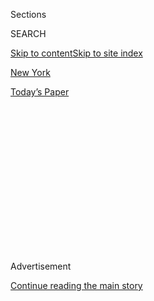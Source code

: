<div id="app">

<div>

<div>

<div>

<div class="NYTAppHideMasthead css-1q2w90k e1suatyy0">

<div class="section css-ui9rw0 e1suatyy2">

<div class="css-eph4ug er09x8g0">

<div class="css-6n7j50">

</div>

<span class="css-1dv1kvn">Sections</span>

<div class="css-10488qs">

<span class="css-1dv1kvn">SEARCH</span>

</div>

[Skip to content](#site-content)[Skip to site index](#site-index)

</div>

<div id="masthead-section-label" class="css-1wr3we4 eaxe0e00">

[New
York](https://www.nytimes3xbfgragh.onion/section/nyregion)

</div>

<div class="css-10698na e1huz5gh0">

</div>

</div>

<div id="masthead-bar-one" class="section hasLinks css-15hmgas e1csuq9d3">

<div class="css-uqyvli e1csuq9d0">

</div>

<div class="css-1uqjmks e1csuq9d1">

</div>

<div class="css-9e9ivx">

[](https://myaccount.nytimes3xbfgragh.onion/auth/login?response_type=cookie&client_id=vi)

</div>

<div class="css-1bvtpon e1csuq9d2">

[Today’s
Paper](https://www.nytimes3xbfgragh.onion/section/todayspaper)

</div>

</div>

</div>

</div>

<div data-aria-hidden="false">

<div id="site-content" data-role="main">

<div>

<div class="css-1aor85t" style="opacity:0.000000001;z-index:-1;visibility:hidden">

<div class="css-1hqnpie">

<div class="css-epjblv">

<span class="css-17xtcya">[New
York](/section/nyregion)</span><span class="css-x15j1o">|</span><span class="css-fwqvlz">With
$613 Million at Stake, an Albany Rivalry Is Said to
Escalate</span>

</div>

<div class="css-k008qs">

<div class="css-1iwv8en">

<span class="css-18z7m18"></span>

<div>

</div>

</div>

<span class="css-1n6z4y">https://nyti.ms/1ht2hf4</span>

<div class="css-1705lsu">

<div class="css-4xjgmj">

<div class="css-4skfbu" data-role="toolbar" data-aria-label="Social Media Share buttons, Save button, and Comments Panel with current comment count" data-testid="share-tools">

  - 
  - 
  - 
  - 
    
    <div class="css-6n7j50">
    
    </div>

  - 
  - 

</div>

</div>

</div>

</div>

</div>

</div>

<div class="css-13pd83m">

</div>

<div id="top-wrapper" class="css-1sy8kpn">

<div id="top-slug" class="css-l9onyx">

Advertisement

</div>

[Continue reading the main
story](#after-top)

<div class="ad top-wrapper" style="text-align:center;height:100%;display:block;min-height:250px">

<div id="top" class="place-ad" data-position="top" data-size-key="top">

</div>

</div>

<div id="after-top">

</div>

</div>

<div id="sponsor-wrapper" class="css-1hyfx7x">

<div id="sponsor-slug" class="css-19vbshk">

Supported by

</div>

[Continue reading the main
story](#after-sponsor)

<div id="sponsor" class="ad sponsor-wrapper" style="text-align:center;height:100%;display:block">

</div>

<div id="after-sponsor">

</div>

</div>

<div class="css-1vkm6nb ehdk2mb0">

# With $613 Million at Stake, an Albany Rivalry Is Said to Escalate

</div>

<div class="css-79elbk" data-testid="photoviewer-wrapper">

<div class="css-z3e15g" data-testid="photoviewer-wrapper-hidden">

</div>

<div class="css-1a48zt4 ehw59r15" data-testid="photoviewer-children">

![<span class="css-16f3y1r e13ogyst0" data-aria-hidden="true">Attorney
General Eric T. Schneiderman, left, and Gov. Andrew M. Cuomo have
competing plans for how to spend a settlement with JPMorgan
Chase.</span><span class="css-cnj6d5 e1z0qqy90" itemprop="copyrightHolder"><span class="css-1ly73wi e1tej78p0">Credit...</span><span><span>Mike
Groll/Associated
Press</span></span></span>](https://static01.graylady3jvrrxbe.onion/images/2014/01/16/nyregion/Feud/Feud-articleLarge.jpg?quality=75&auto=webp&disable=upscale)

</div>

</div>

<div class="css-xt80pu e12qa4dv0">

<div class="css-18e8msd">

<div class="css-vp77d3 epjyd6m0">

<div class="css-1baulvz">

By [<span class="css-1baulvz last-byline" itemprop="name">Susanne
Craig</span>](http://www.nytimes3xbfgragh.onion/by/susanne-craig)

</div>

</div>

  - Jan. 16,
    2014

  - 
    
    <div class="css-4xjgmj">
    
    <div class="css-d8bdto" data-role="toolbar" data-aria-label="Social Media Share buttons, Save button, and Comments Panel with current comment count" data-testid="share-tools">
    
      - 
      - 
      - 
      - 
        
        <div class="css-6n7j50">
        
        </div>
    
      - 
      - 
    
    </div>
    
    </div>

</div>

</div>

<div class="section meteredContent css-1r7ky0e" name="articleBody" itemprop="articleBody">

<div class="css-1fanzo5 StoryBodyCompanionColumn">

<div class="css-53u6y8">

ALBANY — Gov. Andrew M. Cuomo has asked people if they think Eric T.
Schneiderman, the attorney general of New York State, wears eyeliner.

Mr. Schneiderman has told people that he believes Mr. Cuomo’s
administration is Machiavellian and is out to undermine him.

A little backbiting by the officials and their aides, who occupy power
suites at opposite ends of the State Capitol’s second floor, might be
chalked up to the kind of rivalry that is an unseemly but unsurprising
fact of life atop the state’s political food chain. But this
relationship, as described in repetitive detail by many in New York
Democratic circles, has gone from bad to toxic.

“The two men are like oil and water,” said one Democrat who knows both
of them well, “and lately fire seems to have been added.”

</div>

</div>

<div class="css-1fanzo5 StoryBodyCompanionColumn">

<div class="css-53u6y8">

Numerous people in the two camps were interviewed for this article. None
would allow their names to be used when describing the content of such
private and sensitive conversations.

Now, the fractiousness between Mr. Cuomo and Mr. Schneiderman is
spilling over into the running of state government. With the annual
state budget process about to begin, the two leaders are girding for
battle over how to spend $613 million obtained by the attorney general’s
office in a settlement of securities litigation with JPMorgan Chase.

Mr. Schneiderman and the bank negotiated the terms so that he would be
given sole discretion over how to allocate the money. He has big plans
for it: preventing avoidable foreclosures for thousands of struggling
homeowners and expanding his office’s efforts to fight financial fraud.

But Mr. Cuomo, who is up for re-election this year, wants the money
deposited in the state’s general fund, where it would be used as the
governor and legislators see fit.

The governor’s budget, to be announced on Tuesday, will outline how to
pay for various programs. While the JPMorgan settlement will not cover
any expenses in the current state budget, it could finance a number of
big-ticket items, including a year’s worth of universal prekindergarten
and programs for middle-school students in New York City or future tax
cuts for businesses.

</div>

</div>

<div class="css-1fanzo5 StoryBodyCompanionColumn">

<div class="css-53u6y8">

This is hardly the first time the two men have clashed.

Mr. Schneiderman was elected attorney general in 2010, succeeding Mr.
Cuomo, who was elected governor. But Mr. Cuomo did not support Mr.
Schneiderman’s bid in the primary for attorney general.

And while Mr. Schneiderman is said to want Mr. Cuomo’s job someday, Mr.
Cuomo has at times seemed to want to hold onto part of Mr.
Schneiderman’s.

Not long after they both took office, the governor set up a new agency,
the Department of Financial Services, that conspicuously overlaps the
duties of the attorney general in its pursuit of financial wrongdoing,
and installing a loyal and aggressive Cuomo lieutenant to lead it.

Mr. Schneiderman has found ways to make a name for himself. In his three
years as the state’s top law enforcement officer, he has won major
victories in health care and succeeded in closing a loophole that
allowed firearms to be sold at gun shows without background checks. In
2012 alone, he announced more than $335 million in Medicaid fraud
recoveries.

On Wall Street, he was a central player in concluding the JPMorgan
litigation, recently brought a high-profile case against the asset
manager BlackRock, and has been forceful in challenging financial data
providers that release potentially market-moving information to favored
subscribers ahead of others.

“In just three years in office, Attorney General Schneiderman has
revitalized virtually every aspect of his office, making it a more
effective champion for fairness and equality for all New Yorkers,” his
spokesman, Damien LaVera, said. “We’ll stack Attorney General
Schneiderman’s track record against any of his predecessors any day.”

Still, Mr. Schneiderman has not earned the kind of hard-charging
“sheriff of Wall Street” image that Mr. Cuomo and, before him, Eliot
Spitzer, gained in the job.

</div>

</div>

<div class="css-1fanzo5 StoryBodyCompanionColumn">

<div class="css-53u6y8">

Now, Mr. Cuomo and his advisers, past and present, are increasingly
raising concerns with allies and certain lawmakers about Mr.
Schneiderman’s tenure as attorney general.

Mr. Cuomo’s bill of particulars against Mr. Schneiderman includes
several missteps, according to these people. Among them: Mr.
Schneiderman’s $613 million settlement with JPMorgan, one of the largest
such settlements in the state’s history, should have been turned over to
the general fund, not kept under the attorney general’s control. Equally
troubling, they argue, the enormous payment was structured to allow the
bank to use the entire amount as a tax deduction — significantly
reducing its state tax bill.

In addition, the handoff of another securities case, against Bank of
America, which was investigated during Mr. Cuomo’s tenure as attorney
general, was fumbled, these people say, when Mr. Schneiderman’s office
failed to settle quickly enough. Private lawyers negotiated their own
settlement first, hampering the state’s ability to obtain the strongest
result for itself.

If the interest of Mr. Cuomo and his team has strayed into chatter about
whether the attorney general’s eyes show signs of cosmetic intervention,
Mr. Schneiderman has a simple, though little-known, explanation: People
told of his condition say he has glaucoma, for which he takes a
medication whose published side effects include increased eyelash
“thickness” and “darkness.”

Mr. Cuomo, 56, and Mr. Schneiderman, 59, are cut from decidedly
different cloth. Mr. Schneiderman is a liberal product of the Upper West
Side of Manhattan who is devoted to yoga. Mr. Cuomo, bred in Queens and
apprenticed by a three-term governor, is a workaholic given to tinkering
with muscle cars.

The two met in the early 1980s while working on the campaign for
governor of Mario M. Cuomo, according to longtime friends; Mr.
Schneiderman was a new Harvard Law graduate, Mr. Cuomo his father’s
aide.

But their paths thereafter seldom crossed. Mr. Schneiderman spent years
in private legal practice, with a sideline in pro bono advocacy, before
winning election to the State Senate in 1998. Mr. Cuomo by then had
risen to federal housing secretary.

</div>

</div>

<div class="css-1fanzo5 StoryBodyCompanionColumn">

<div class="css-53u6y8">

The two men’s circles did overlap in one noteworthy way: Mr.
Schneiderman’s ex-wife, Jennifer Cunningham, from whom he was divorced
in 1996, later became an adviser to Mr. Cuomo. Ms. Cunningham, a partner
at the political consulting firm SKDKnickerbocker, remains on good terms
with Mr. Schneiderman.

When Mr. Cuomo first ran for governor, in 2002, Mr. Schneiderman sided
with much of the state Democratic establishment in backing H. Carl
McCall, whose broad support drove Mr. Cuomo to quit the primary. But Mr.
Schneiderman did support Mr. Cuomo’s comeback as a candidate for
attorney general in 2006.

Yet in 2010, Mr. Cuomo quietly aided the primary bid of Kathleen M.
Rice, one of Mr. Schneiderman’s opponents in the Democratic primary for
attorney general.

Tensions between the two politicians surfaced almost immediately, when
Mr. Cuomo created the Department of Financial Services and put Benjamin
Lawsky, a longtime aide and former federal prosecutor, in charge.

Mr. Cuomo wanted Mr. Lawsky to be able to investigate violations of the
Martin Act, the sweeping New York securities law that has been a crucial
tool in pursuing financial-industry malfeasance. But the governor backed
down after business groups raised concerns.

Still, the decision to install Mr. Lawsky created a powerful rival.

“If you support the attorney general, you don’t do that,” said Jonathan
R. Macey, a Yale law professor who closely follows Mr. Schneiderman’s
office.

Although it is unclear whether Mr. Lawsky is interested in running for
political office, among some Wall Street lawyers he is already being
called “future attorney general.”

</div>

</div>

<div class="css-1fanzo5 StoryBodyCompanionColumn">

<div class="css-53u6y8">

The relationship is further complicated by the fact that Mr.
Schneiderman inherited some of Mr. Cuomo’s major cases, including the
one against Bank of America.

What remains to be seen in Albany is who will decide how the $613
million from JPMorgan is spent. Mr. Cuomo’s spokeswoman called talks
with Mr. Schneiderman’s office “productive”; a spokesman for Mr.
Schneiderman called them “constructive.”

The money now sits in an interest-bearing account.

“It’s a pretty big slush fund,” one official close to the governor said.
“The question now is whose slush fund is it going to be.”

</div>

</div>

</div>

<div>

</div>

<div>

</div>

<div>

</div>

<div>

<div id="bottom-wrapper" class="css-1ede5it">

<div id="bottom-slug" class="css-l9onyx">

Advertisement

</div>

[Continue reading the main
story](#after-bottom)

<div id="bottom" class="ad bottom-wrapper" style="text-align:center;height:100%;display:block;min-height:90px">

</div>

<div id="after-bottom">

</div>

</div>

</div>

</div>

</div>

## Site Index

<div>

</div>

## Site Information Navigation

  - [© <span>2020</span> <span>The New York Times
    Company</span>](https://help.nytimes3xbfgragh.onion/hc/en-us/articles/115014792127-Copyright-notice)

<!-- end list -->

  - [NYTCo](https://www.nytco.com/)
  - [Contact
    Us](https://help.nytimes3xbfgragh.onion/hc/en-us/articles/115015385887-Contact-Us)
  - [Work with us](https://www.nytco.com/careers/)
  - [Advertise](https://nytmediakit.com/)
  - [T Brand Studio](http://www.tbrandstudio.com/)
  - [Your Ad
    Choices](https://www.nytimes3xbfgragh.onion/privacy/cookie-policy#how-do-i-manage-trackers)
  - [Privacy](https://www.nytimes3xbfgragh.onion/privacy)
  - [Terms of
    Service](https://help.nytimes3xbfgragh.onion/hc/en-us/articles/115014893428-Terms-of-service)
  - [Terms of
    Sale](https://help.nytimes3xbfgragh.onion/hc/en-us/articles/115014893968-Terms-of-sale)
  - [Site
    Map](https://spiderbites.nytimes3xbfgragh.onion)
  - [Help](https://help.nytimes3xbfgragh.onion/hc/en-us)
  - [Subscriptions](https://www.nytimes3xbfgragh.onion/subscription?campaignId=37WXW)

</div>

</div>

</div>

</div>
